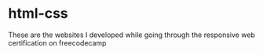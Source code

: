 # html-css
These are the websites I developed while going through the responsive web certification on freecodecamp
